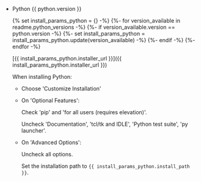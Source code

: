 - Python {{ python.version }}

  {% set install_params_python = {} -%}
  {%- for version_available in readme.python_versions -%}
    {%- if version_available.version == python.version -%}
      {%- set install_params_python = install_params_python.update(version_available) -%}
    {%- endif -%}
  {%- endfor -%}

  [{{ install_params_python.installer_url }}]({{ install_params_python.installer_url }})

  When installing Python:

  - Choose 'Customize Installation'
  - On 'Optional Features':

    Check 'pip' and 'for all users (requires elevation)'.

    Uncheck 'Documentation', 'tcl/tk and IDLE', 'Python test suite', 'py launcher'.

  - On 'Advanced Options':

    Uncheck all options.

    Set the installation path to `{{ install_params_python.install_path }}`.

